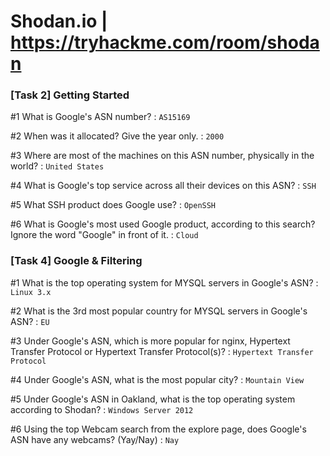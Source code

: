 # Shodan.io | https://tryhackme.com/room/shodan

### [Task 2] Getting Started

#1	What is Google's ASN number? : `AS15169`

#2	When was it allocated? Give the year only. : `2000`

#3	Where are most of the machines on this ASN number, physically in the world? : `United States`

#4	What is Google's top service across all their devices on this ASN? : `SSH`

#5	What SSH product does Google use? : `OpenSSH`

#6	What is Google's most used Google product, according to this search? Ignore the word "Google" in front of it. : `Cloud`

### [Task 4] Google & Filtering

#1	What is the top operating system for MYSQL servers in Google's ASN? : `Linux 3.x`

#2	What is the 3rd most popular country for MYSQL servers in Google's ASN? : `EU`

#3	Under Google's ASN, which is more popular for nginx, Hypertext Transfer Protocol or Hypertext Transfer Protocol(s)? : `Hypertext Transfer Protocol`

#4	Under Google's ASN, what is the most popular city? : `Mountain View`

#5	Under Google's ASN in Oakland, what is the top operating system according to Shodan? : `Windows Server 2012`

#6	Using the top Webcam search from the explore page, does Google's ASN have any webcams? (Yay/Nay) : `Nay`
